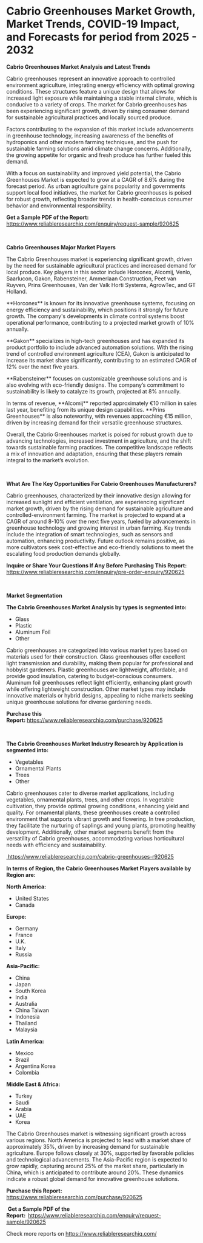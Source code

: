 <p><h1>Cabrio Greenhouses Market Growth, Market Trends, COVID-19 Impact, and Forecasts for period from 2025 - 2032</h1></p><p><strong>Cabrio Greenhouses Market Analysis and Latest Trends</strong></p>
<p><p>Cabrio greenhouses represent an innovative approach to controlled environment agriculture, integrating energy efficiency with optimal growing conditions. These structures feature a unique design that allows for increased light exposure while maintaining a stable internal climate, which is conducive to a variety of crops. The market for Cabrio greenhouses has been experiencing significant growth, driven by rising consumer demand for sustainable agricultural practices and locally sourced produce.</p><p>Factors contributing to the expansion of this market include advancements in greenhouse technology, increasing awareness of the benefits of hydroponics and other modern farming techniques, and the push for sustainable farming solutions amid climate change concerns. Additionally, the growing appetite for organic and fresh produce has further fueled this demand. </p><p>With a focus on sustainability and improved yield potential, the Cabrio Greenhouses Market is expected to grow at a CAGR of 8.6% during the forecast period. As urban agriculture gains popularity and governments support local food initiatives, the market for Cabrio greenhouses is poised for robust growth, reflecting broader trends in health-conscious consumer behavior and environmental responsibility.</p></p>
<p><strong>Get a Sample PDF of the Report:&nbsp;</strong> <a href="https://www.reliableresearchiq.com/enquiry/request-sample/920625?utm_campaign=2246&utm_medium=2&utm_source=Github&utm_content=ia&utm_term=07032025&utm_id=cabrio-greenhouses">https://www.reliableresearchiq.com/enquiry/request-sample/920625</a></p>
<p>&nbsp;</p>
<p><strong>Cabrio Greenhouses Major Market Players</strong></p>
<p><p>The Cabrio Greenhouses market is experiencing significant growth, driven by the need for sustainable agricultural practices and increased demand for local produce. Key players in this sector include Horconex, Alcomij, Venlo, Saarlucon, Gakon, Rabensteiner, Ammerlaan Construction, Peet van Ruyven, Prins Greenhouses, Van der Valk Horti Systems, AgrowTec, and GT Holland.</p><p>**Horconex** is known for its innovative greenhouse systems, focusing on energy efficiency and sustainability, which positions it strongly for future growth. The company's developments in climate control systems boost operational performance, contributing to a projected market growth of 10% annually.</p><p>**Gakon** specializes in high-tech greenhouses and has expanded its product portfolio to include advanced automation solutions. With the rising trend of controlled environment agriculture (CEA), Gakon is anticipated to increase its market share significantly, contributing to an estimated CAGR of 12% over the next five years.</p><p>**Rabensteiner** focuses on customizable greenhouse solutions and is also evolving with eco-friendly designs. The company’s commitment to sustainability is likely to catalyze its growth, projected at 8% annually.</p><p>In terms of revenue, **Alcomij** reported approximately €10 million in sales last year, benefiting from its unique design capabilities. **Prins Greenhouses** is also noteworthy, with revenues approaching €15 million, driven by increasing demand for their versatile greenhouse structures.</p><p>Overall, the Cabrio Greenhouses market is poised for robust growth due to advancing technologies, increased investment in agriculture, and the shift towards sustainable farming practices. The competitive landscape reflects a mix of innovation and adaptation, ensuring that these players remain integral to the market’s evolution.</p></p>
<p>&nbsp;</p>
<p><strong>What Are The Key Opportunities For Cabrio Greenhouses Manufacturers?</strong></p>
<p><p>Cabrio greenhouses, characterized by their innovative design allowing for increased sunlight and efficient ventilation, are experiencing significant market growth, driven by the rising demand for sustainable agriculture and controlled-environment farming. The market is projected to expand at a CAGR of around 8-10% over the next five years, fueled by advancements in greenhouse technology and growing interest in urban farming. Key trends include the integration of smart technologies, such as sensors and automation, enhancing productivity. Future outlook remains positive, as more cultivators seek cost-effective and eco-friendly solutions to meet the escalating food production demands globally.</p></p>
<p><strong>Inquire or Share Your Questions If Any Before Purchasing This Report:</strong> <a href="https://www.reliableresearchiq.com/enquiry/pre-order-enquiry/920625?utm_campaign=2246&utm_medium=2&utm_source=Github&utm_content=ia&utm_term=07032025&utm_id=cabrio-greenhouses">https://www.reliableresearchiq.com/enquiry/pre-order-enquiry/920625</a></p>
<p>&nbsp;</p>
<p><strong>Market Segmentation</strong></p>
<p><strong>The Cabrio Greenhouses Market Analysis by types is segmented into:</strong></p>
<p><ul><li>Glass</li><li>Plastic</li><li>Aluminum Foil</li><li>Other</li></ul></p>
<p><p>Cabrio greenhouses are categorized into various market types based on materials used for their construction. Glass greenhouses offer excellent light transmission and durability, making them popular for professional and hobbyist gardeners. Plastic greenhouses are lightweight, affordable, and provide good insulation, catering to budget-conscious consumers. Aluminum foil greenhouses reflect light efficiently, enhancing plant growth while offering lightweight construction. Other market types may include innovative materials or hybrid designs, appealing to niche markets seeking unique greenhouse solutions for diverse gardening needs.</p></p>
<p><strong>Purchase this Report:&nbsp;</strong><a href="https://www.reliableresearchiq.com/purchase/920625?utm_campaign=2246&utm_medium=2&utm_source=Github&utm_content=ia&utm_term=07032025&utm_id=cabrio-greenhouses">https://www.reliableresearchiq.com/purchase/920625</a></p>
<p>&nbsp;</p>
<p><strong>The Cabrio Greenhouses Market Industry Research by Application is segmented into:</strong></p>
<p><ul><li>Vegetables</li><li>Ornamental Plants</li><li>Trees</li><li>Other</li></ul></p>
<p><p>Cabrio greenhouses cater to diverse market applications, including vegetables, ornamental plants, trees, and other crops. In vegetable cultivation, they provide optimal growing conditions, enhancing yield and quality. For ornamental plants, these greenhouses create a controlled environment that supports vibrant growth and flowering. In tree production, they facilitate the nurturing of saplings and young plants, promoting healthy development. Additionally, other market segments benefit from the versatility of Cabrio greenhouses, accommodating various horticultural needs with efficiency and sustainability.</p></p>
<p><a href="https://www.reliableresearchiq.com/cabrio-greenhouses-r920625?utm_campaign=2246&utm_medium=2&utm_source=Github&utm_content=ia&utm_term=07032025&utm_id=cabrio-greenhouses">&nbsp;https://www.reliableresearchiq.com/cabrio-greenhouses-r920625</a></p>
<p><strong>In terms of Region, the Cabrio Greenhouses Market Players available by Region are:</strong></p>
<p>
    <p> <strong> North America: </strong>
        <ul>
            <li>United States</li>
            <li>Canada</li>
        </ul>
        </p> 
    <p> <strong> Europe: </strong>
        <ul>
            <li>Germany</li>
            <li>France</li>
            <li>U.K.</li>
            <li>Italy</li>
            <li>Russia</li>
        </ul>
        </p> 
    <p> <strong> Asia-Pacific: </strong>
        <ul>
            <li>China</li>
            <li>Japan</li>
            <li>South Korea</li>
            <li>India</li>
            <li>Australia</li>
            <li>China Taiwan</li>
            <li>Indonesia</li>
            <li>Thailand</li>
            <li>Malaysia</li>
        </ul>
        </p> 
    <p> <strong> Latin America: </strong>
        <ul>
            <li>Mexico</li>
            <li>Brazil</li>
            <li>Argentina Korea</li>
            <li>Colombia</li>
        </ul>
        </p> 
    <p> <strong> Middle East & Africa: </strong>
        <ul>
            <li>Turkey</li>
            <li>Saudi</li>
            <li>Arabia</li>
            <li>UAE</li>
            <li>Korea</li>
        </ul>
    </p>
    </p>
<p><p>The Cabrio Greenhouses market is witnessing significant growth across various regions. North America is projected to lead with a market share of approximately 35%, driven by increasing demand for sustainable agriculture. Europe follows closely at 30%, supported by favorable policies and technological advancements. The Asia-Pacific region is expected to grow rapidly, capturing around 25% of the market share, particularly in China, which is anticipated to contribute around 20%. These dynamics indicate a robust global demand for innovative greenhouse solutions.</p></p>
<p><strong>Purchase this Report: </strong><a href="https://www.reliableresearchiq.com/purchase/920625?utm_campaign=2246&utm_medium=2&utm_source=Github&utm_content=ia&utm_term=07032025&utm_id=cabrio-greenhouses">https://www.reliableresearchiq.com/purchase/920625</a></p>
<p>&nbsp;<strong>Get a Sample PDF of the Report:&nbsp;&nbsp;</strong><a href="https://www.reliableresearchiq.com/enquiry/request-sample/920625?utm_campaign=2246&utm_medium=2&utm_source=Github&utm_content=ia&utm_term=07032025&utm_id=cabrio-greenhouses">https://www.reliableresearchiq.com/enquiry/request-sample/920625</a></p>
<p><strong></strong></p>
<p>Check more reports on <a href="https://www.reliableresearchiq.com/?utm_campaign=2246&utm_medium=2&utm_source=Github&utm_content=ia&utm_term=07032025&utm_id=cabrio-greenhouses">https://www.reliableresearchiq.com/</a></p>